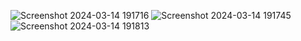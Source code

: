 ![Screenshot 2024-03-14 191716](https://github.com/Amisha0971/DASHBOARD-ANDROID/assets/136344215/69534244-0f04-4295-b7b9-e7c32aa883d7)
![Screenshot 2024-03-14 191745](https://github.com/Amisha0971/DASHBOARD-ANDROID/assets/136344215/4a04cc1d-30e8-4f9d-988d-5a05a377e904)
![Screenshot 2024-03-14 191813](https://github.com/Amisha0971/DASHBOARD-ANDROID/assets/136344215/5312b015-1b7c-44c3-98c8-5040095ec011)
